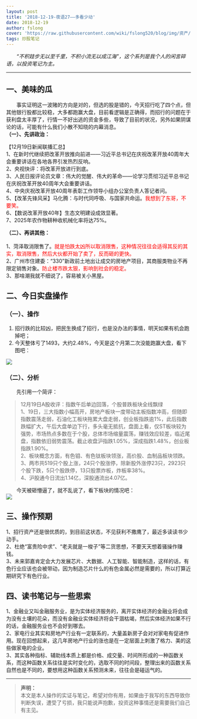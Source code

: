 ```yaml
---
layout: post
title: '2018-12-19-夜语27——多看少动'
date: 2018-12-19
author: fslong
cover: 'https://raw.githubusercontent.com/wiki/fslong520/blog/img/资产/资产2018-12-19.jpg'
tags: 炒股笔记
---
```

  
&emsp;&emsp;*“不积跬步无以至千里，不积小流无以成江海”，这个系列是我个人的闲言碎语，以投资笔记为主。*  
   

---
  


## **一、美味的瓜**   
&emsp;&emsp;事实证明这一波赌的方向是对的，但选的股是错的，今天招行吃了四个点，但其他银行股都比较稳，大多都跑赢大盘，目前看逻辑是正确得，而招行的问题在于获利盘太丰厚了，行情一不好出逃的资金多些，导致了目前的状况，另外如果阴谋论的话，可能有什么我们小散不知晓的内幕消息。  
**（一）、先讲政治：**    


【12月19日新闻联播汇总】  
1、在新时代继续把改革开放推向前进——习近平总书记在庆祝改革开放40周年大会重要讲话在各地各界引发热烈反响。  
2、央视快评：将改革开放进行到底。  
3、人民日报评论员文章：伟大的觉醒、伟大的革命——论学习贯彻习近平总书记在庆祝改革开放40周年大会重要讲话。  
4、中央庆祝改革开放40周年表彰工作领导小组办公室负责人答记者问。  
5、【改革先锋风采】马化腾：与时代同呼吸、与国家共命运。<font color="red">我想到了东哥，不要笑。</font>  
6、【数说改革开放40年】生态文明建设成效显著。  
7、2025年农作物耕种收机械化率将达75%。                

**（二）、再讲其他：**  
&emsp;&emsp;   
1、菏泽取消限售了。<font color="red">就是怕跌太凶所以取消限售，这种情况往往会适得其反的其实，取消限售，然后大伙都开始了卖了，反而砸的更快。</font>  
2、广州市住建委：“330”新政前土地出让成交的房地产项目，其商服类物业不再限定销售对象。<font color="red">防止楼市跌太狠，影响到社会的稳定。</font>    
3、那啥潮我就不细说了，容易被关小黑屋。  


## **二、今日实盘操作**
### **（一）、操作**
1. 招行跌的比较凶，把民生换成了招行，也是没办法的事情，明天如果有机会跑掉吧；
2. 今天整体亏了1493，大约2.48%，今天是这个月第二次没能跑赢大盘，看下图吧：   
     
![](https://raw.githubusercontent.com/wiki/fslong520/blog/img/资产/资产2018-12-19.jpg)
### **（二）、分析**  
 
&emsp;&emsp;先引用一个简评：  
> 12月19日A股收评：指数午后单边回落，个股普跌板块全线飘绿  
1、19日，三大指数小幅高开，房地产板块一度带动主板指数冲高，但随即指数震荡走弱，石油化工板块拖累大盘走弱，创业板指跌逾1%，此后指数跌幅扩大，午后大盘单边下行，多头毫无抵抗，盘面上看，仅ST板块较为强势，市场热点多数在于个股，总体市场缩量震荡，赚钱效应较差，临近尾盘，指数依旧弱势震荡。截止收盘沪指跌1.05%，深成指跌1.48%，创业板指跌1.90%。  
2、板块概念方面，有色钼、有色钛板块领涨，高价股、血制品板块领跌。  
3、两市共519只个股上涨，24只个股涨停，除新股外涨停23只，2923只个股下跌，5只个股跌停，13只股票炸板，炸板率38%。  
4、沪股通今日流出1.14亿，深股通流出4.07亿。   

&emsp;&emsp;今天被砸懵逼了，就不乱说了，看下板块的情况吧：    
![](https://raw.githubusercontent.com/wiki/fslong520/blog/img/板块/资金流入流出2018-12-19.jpg)   


## **三、操作预期**

1、招行资产还是很优质的，到目前这状态，不见获利不撒鹰了，最近多读读书少动手。  
2、杜绝“富贵险中求”、“老夫就是一梭子”等二货思想，不要天天想着骚操作赚钱。    
3、未来郭嘉肯定会大力发展芯片、大数据、人工智能、智能制造，这样的话，有色行业应该也会被带动，因为制造芯片什么的有色金属必然是需要的，所以打算近期研究下有色行业。  


## **四、读书笔记与一些思索**
1、金融业又叫金融服务业，是为实体经济服务的，离开实体经济的金融业将会成为没有土壤的花朵，而没有金融业实体经济将会干涸枯竭，然后实体经济如果不行的话，金融服务业也不会好到哪去。  
2、家电行业其实和房地产行业有一定联系的，大量盖新房子会对对家电有促进作用。现在回想起来，这几年房地产行业的涨也是在一定层面上刺激了格力、美的这些做家电的企业。   
3、其实各种指标、辅助线本质上都是价格、成交量、时间所形成的一种函数关系，而这种函数关系往往是实时变化的，选取不同的时间段，整理出来的函数关系自然也是不同的，要想用这种函数关系预测未来，往往会是碰运气的。       
  

---   
  
> **声明：**  
> 本文是本人操作的实证与笔记，希望对你有用，如果由于我写的东西导致你判断失误，遭受了亏损，我只能说声抱歉，投资这种事情还是需要我们自己有主见。
